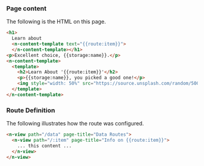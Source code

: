 
### Page content

The following is the HTML on this page.

```html
<h1>
  Learn about
  <n-content-template text="{{route:item}}">
  </n-content-template></h1>
<p>Excellent choice, {{storage:name}}.</p>
<n-content-template>
  <template>
    <h2>Learn About '{{route:item}}'</h2>
    <p>{{storage:name}}, you picked a good one!</p>
    <img style="width: 50%" src="https://source.unsplash.com/random/500x200?{{route:item}}" />
  </template>
</n-content-template>
```

### Route Definition

The following illustrates how the route was configured.

```html
<n-view path="/data" page-title="Data Routes">
  <n-view path="/:item" page-title="Info on {{route:item}}">
    ... this content ...
  </n-view>
</n-view>
```